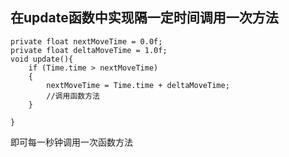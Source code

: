 ## 在update函数中实现隔一定时间调用一次方法
```
private float nextMoveTime = 0.0f;
private float deltaMoveTime = 1.0f;
void update(){
    if (Time.time > nextMoveTime)
    {
        nextMoveTime = Time.time + deltaMoveTime;
        //调用函数方法
    }

}
```
即可每一秒钟调用一次函数方法